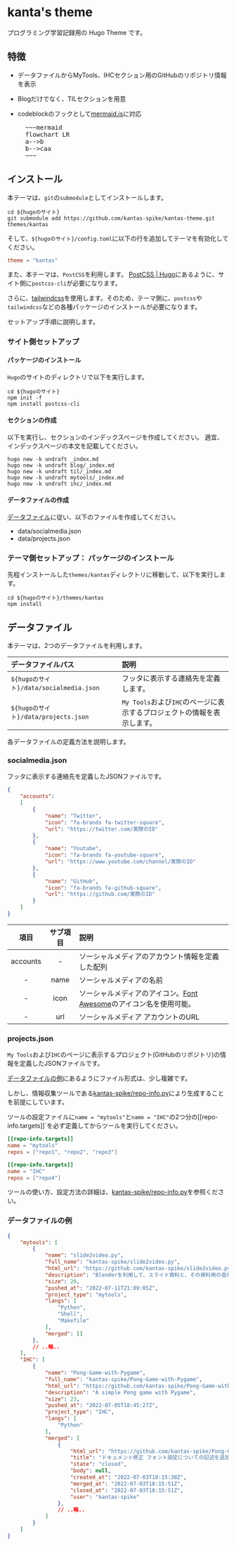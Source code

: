 # kanta's theme

プログラミング学習記録用の Hugo Theme です。

## 特徴

- データファイルからMyTools、IHCセクション用のGitHubのリポジトリ情報を表示
- Blogだけでなく、TILセクションを用意
- codeblockのフックとして[mermaid.js](https://mermaid-js.github.io/mermaid/#/)に対応

  <pre>
    ~~~mermaid
    flowchart LR
    a-->b
    b-->caa
    ~~~
  </pre>

## インストール

本テーマは、`git`の`submodule`としてインストールします。

~~~shell
cd ${hugoのサイト}
git submodule add https://github.com/kantas-spike/kantas-theme.git themes/kantas
~~~

そして、`${hugoのサイト}/config.toml`に以下の行を追加してテーマを有効化してください。

~~~toml
theme = "kantas"
~~~~

また、本テーマは、`PostCSS`を利用します。
[PostCSS | Hugo](https://gohugo.io/hugo-pipes/postcss/)にあるように、サイト側に`postcss-cli`が必要になります。

さらに、[tailwindcss](https://tailwindcss.com/)を使用します。そのため、テーマ側に、`postcss`や`tailwindcss`などの各種パッケージのインストールが必要になります。

セットアップ手順に説明します。

### サイト側セットアップ

#### パッケージのインストール

`Hugo`のサイトのディレクトリで以下を実行します。

~~~shell
cd ${hugoのサイト}
npm init -f
npm install postcss-cli
~~~

#### セクションの作成

以下を実行し、セクションのインデックスページを作成してください。
適宜、インデックスページの本文を記載してください。

~~~shell
hugo new -k undraft _index.md
hugo new -k undraft blog/_index.md
hugo new -k undraft til/_index.md
hugo new -k undraft mytools/_index.md
hugo new -k undraft ihc/_index.md
~~~

#### データファイルの作成

[データファイル](#データファイル)に従い、以下のファイルを作成してください。

- data/socialmedia.json
- data/projects.json

### テーマ側セットアップ： パッケージのインストール

先程インストールした`themes/kantas`ディレクトリに移動して、以下を実行します。

~~~shell
cd ${hugoのサイト}/themes/kantas
npm install
~~~

## データファイル

本テーマは、2つのデータファイルを利用します。

|データファイルパス| 説明 |
|:---|:---|
|`${hugoのサイト}/data/socialmedia.json`| フッタに表示する連絡先を定義します。 |
|`${hugoのサイト}/data/projects.json`| `My Tools`および`IHC`のページに表示するプロジェクトの情報を表示します。 |

各データファイルの定義方法を説明します。

### socialmedia.json

フッタに表示する連絡先を定義したJSONファイルです。

~~~json
{
    "accounts":
    [
        {
            "name": "Twitter",
            "icon": "fa-brands fa-twitter-square",
            "url": "https://twitter.com/実際のID"
        },
        {
            "name": "Youtube",
            "icon": "fa-brands fa-youtube-square",
            "url": "https://www.youtube.com/channel/実際のID"
        },
        {
            "name": "GitHub",
            "icon": "fa-brands fa-github-square",
            "url": "https://github.com/実際のID"
        }
    ]
}
~~~

|項目|サブ項目|説明|
|:--:|:--:|:---|
|accounts| - | ソーシャルメディアのアカウント情報を定義した配列 |
| - | name | ソーシャルメディアの名前|
| - | icon | ソーシャルメディアのアイコン。[Font Awesome](https://fontawesome.com/icons/0?s=solid)のアイコン名を使用可能。|
| - | url | ソーシャルメディア アカウントのURL|

### projects.json

`My Tools`および`IHC`のページに表示するプロジェクト(GitHubのリポジトリ)の情報を定義したJSONファイルです。

[データファイルの例](#データファイルの例)にあるようにファイル形式は、少し複雑です。

しかし、情報収集ツールである[kantas-spike/repo-info.py](https://github.com/kantas-spike/repo-info.py)により生成することを前提にしています。

ツールの設定ファイルに`name = "mytools"`と`name = "IHC"`の2つ分の[[repo-info.targets]]`を必ず定義してからツールを実行してください。

~~~toml
[[repo-info.targets]]
name = "mytools"
repos = ["repo1", "repo2", "repo3"]

[[repo-info.targets]]
name = "IHC"
repos = ["repo4"]
~~~

ツールの使い方、設定方法の詳細は、[kantas-spike/repo-info.py](https://github.com/kantas-spike/repo-info.py)を参照ください。


### データファイルの例

~~~json
{
    "mytools": [
        {
            "name": "slide2video.py",
            "full_name": "kantas-spike/slide2video.py",
            "html_url": "https://github.com/kantas-spike/slide2video.py",
            "description": "Blenderを利用して、スライド資料と、その資料用の音声データから動画編集ファイルを作成するツールです。",
            "size": 20,
            "pushed_at": "2022-07-11T21:09:05Z",
            "project_type": "mytools",
            "langs": [
                "Python",
                "Shell",
                "Makefile"
            ],
            "merged": []
        },
        // ..略..
    ],
    "IHC": [
        {
            "name": "Pong-Game-with-Pygame",
            "full_name": "kantas-spike/Pong-Game-with-Pygame",
            "html_url": "https://github.com/kantas-spike/Pong-Game-with-Pygame",
            "description": "A simple Pong game with Pygame",
            "size": 23,
            "pushed_at": "2022-07-05T18:45:27Z",
            "project_type": "IHC",
            "langs": [
                "Python"
            ],
            "merged": [
                {
                    "html_url": "https://github.com/kantas-spike/Pong-Game-with-Pygame/pull/17",
                    "title": "ドキュメント修正 フォント設定についての記述を追加",
                    "state": "closed",
                    "body": null,
                    "created_at": "2022-07-03T18:15:38Z",
                    "merged_at": "2022-07-03T18:15:51Z",
                    "closed_at": "2022-07-03T18:15:51Z",
                    "user": "kantas-spike"
                },
                // ..略..
            ]
        }
    ]
}
~~~